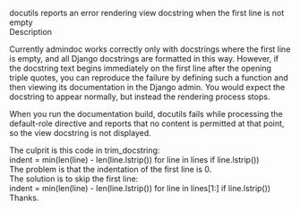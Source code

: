 docutils reports an error rendering view docstring when the first line is not empty  
Description  
  
Currently admindoc works correctly only with docstrings where the first line is empty, and all Django docstrings are formatted in this way. However, if the docstring text begins immediately on the first line after the opening triple quotes, you can reproduce the failure by defining such a function and then viewing its documentation in the Django admin. You would expect the docstring to appear normally, but instead the rendering process stops.  
  
When you run the documentation build, docutils fails while processing the default-role directive and reports that no content is permitted at that point, so the view docstring is not displayed.  
  
The culprit is this code in trim_docstring:  
indent = min(len(line) - len(line.lstrip()) for line in lines if line.lstrip())  
The problem is that the indentation of the first line is 0.  
The solution is to skip the first line:  
indent = min(len(line) - len(line.lstrip()) for line in lines[1:] if line.lstrip())  
Thanks.